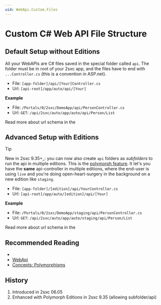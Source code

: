 ```yaml
---
uid: WebApi.Custom.Files
---
```


# Custom C# Web API File Structure

## Default Setup without Editions

All your WebAPIs are C# files saved in the special folder called `api`. The folder must be in root of your 2sxc app, and the files have to end with `...Controller.cs` (this is a convention in ASP.net).

* File: `[app-folder]/api/[Your]Controller.cs`
* Url: `[api-root]/app/auto/api/[Your]`

**Example**

* File: `/Portals/0/2sxc/DemoApp/api/PersonController.cs`
* Url: `GET`: `/api/2sxc/auto/app/auto/api/Person/List`


Read more about url schema in the [](xref:WebApi.Specs.UrlSchema)

## Advanced Setup with Editions

> [!TIP]
> New in 2sxc 9.35+_: you can now also create `api` folders as _subfolders_ to run the api in multiple editions. 
> This is the [polymorph feature](xref:Basics.App.Polymorphism). 
> It let's you have the **same** api-controller in multiple editions, where the end-user is using `live` and you're doing open-heart-surgery in the background on a new edition like `staging`. 

* File: `[app-folder]/[edition]/api/YourController.cs`
* Url: `[api-root]/app/auto/[edition]/api/[Your]`

**Example**

* File: `/Portals/0/2sxc/DemoApp/staging/api/PersonController.cs`
* Url: `GET`: `/api/2sxc/auto/app/auto/staging/api/Person/List`

Read more about url schema in the [](xref:WebApi.Specs.UrlSchema)



## Recommended Reading

* [](xref:Tut.WebApi)
* [WebApi](xref:WebApi.Index)
* [Concepts: Polymorphisms](xref:Basics.App.Polymorphism)




## History

1. Introduced in 2sxc 06.05
1. Enhanced with Polymorph Editions in 2sxc 9.35 (allowing subfolder/api)


